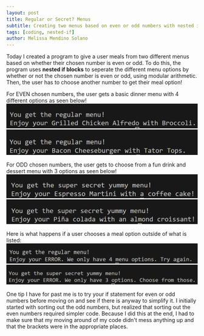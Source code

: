 ```yaml
---
layout: post
title: Regular or Secret? Menus
subtitle: Creating two menus based on even or odd numbers with nested if blocks
tags: [coding, nested-if]
author: Melissa Mendino Solano
---
```


Today I created a program to give a user meals from two different menus based on whether their chosen number is even or odd.
To do this, the program uses **nested if blocks** to seperate the different menu options by whether or not the chosen number is even or odd, using modular arithmetic. Then, the user has to choose another number to get their meal option!

For EVEN chosen numbers, the user gets a basic dinner menu with 4 different options as seen below!
![Output reads: You got the regular menu! Enjoy your grilled chicken alfredo with broccoli.](https://github.com/mmendino/mmendino.github.io/blob/master/assets/img/odd_menu_even2.jpg)
![Output reads: You got the regular menu! Enjoy your bacon cheeseburger with tator tots.](https://github.com/mmendino/mmendino.github.io/blob/master/assets/img/odd_menu_even4.jpg)

For ODD chosen numbers, the user gets to choose from a fun drink and dessert menu with 3 options as seen below!
![You got the super secret yummy menu! Enjoy your espresso martini with a coffee cake!](https://github.com/mmendino/mmendino.github.io/blob/master/assets/img/odd_menu_odd2.jpg)
![You got the super secret yummy menu! Enjoy your piña colada with an almond croissant!](https://github.com/mmendino/mmendino.github.io/blob/master/assets/img/odd_menu_odd3.jpg)

Here is what happens if a user chooses a meal option outside of what is listed:
![You got the super secret yummy menu! Enjoy your ERROR. We only have 4 menu options. Try again.](https://github.com/mmendino/mmendino.github.io/blob/master/assets/img/odd_menu_even_error.jpg)
![You got the super secret yummy menu! Enjoy your ERROR. We only have 3 options. Choose from those.](https://github.com/mmendino/mmendino.github.io/blob/master/assets/img/odd_menu_odd_error.jpg)

One tip I have for past me is to try your if statement for even or odd numbers before moving on and see if there is anyway to simplify it. I initially started with sorting out the odd numbers, but realized that sorting out the even numbers required simpler code. Because I did this at the end, I had to make sure that my moving around of my code didn't mess anything up and that the brackets were in the appropriate places.
